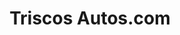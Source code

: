 ---
title: "Triscos Autos.com"
url: /biscarrosse/triscos-autos-com/
shop: réparation de voitures
---